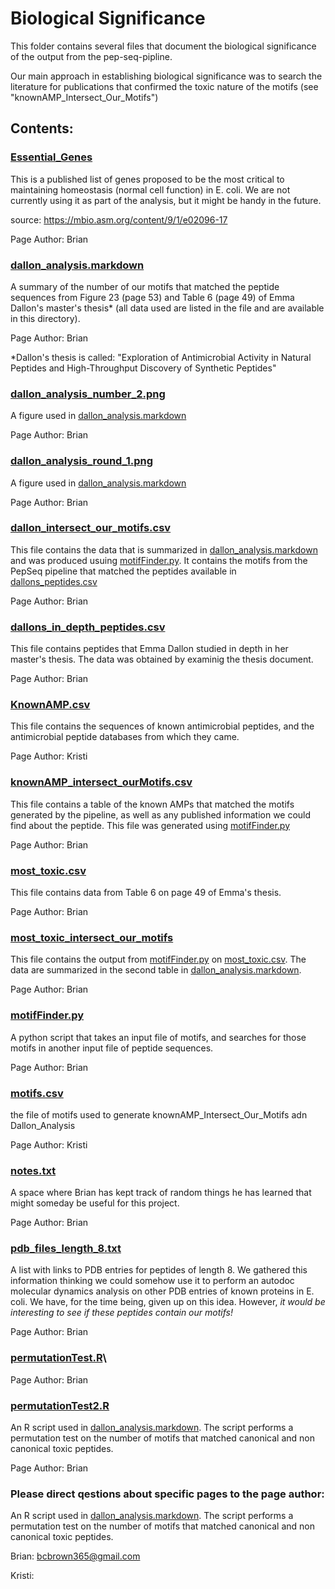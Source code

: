 # Biological Significance

This folder contains several files that document the biological significance of the output from the pep-seq-pipline.

Our main approach in establishing biological significance was to search the literature for publications that confirmed the toxic nature of the motifs (see "knownAMP_Intersect_Our_Motifs")

## Contents:

### [Essential_Genes](../biological_significance/Essential_Genes.txt)

This is a published list of genes proposed to be the most critical to maintaining homeostasis (normal cell function) in E. coli. We are not currently using it as part of the analysis, but it might be handy in the future.

source: https://mbio.asm.org/content/9/1/e02096-17

Page Author: Brian

### [dallon_analysis.markdown](../biological_significance/dallon_analysis.markdown)

A summary of the number of our motifs that matched the peptide sequences from Figure 23 (page 53) and Table 6 (page 49) of Emma Dallon's master's thesis* (all data used are listed in the file and are available in this directory).

Page Author: Brian

*Dallon's thesis is called: "Exploration of Antimicrobial Activity in Natural Peptides and High-Throughput Discovery of Synthetic Peptides"

### [dallon_analysis_number_2.png](../biological_significance/dallon_analysis_number_2.png)

A figure used in [dallon_analysis.markdown](../biological_significance/dallon_analysis.markdown)

Page Author: Brian

### [dallon_analysis_round_1.png](../biological_significance/dallon_analysis_round_1.png)

A figure used in [dallon_analysis.markdown](../biological_significance/dallon_analysis.markdown)

Page Author: Brian

### [dallon_intersect_our_motifs.csv](../biological_significance/dallon_intersect_our_motifs.csv)

This file contains the data that is summarized in [dallon_analysis.markdown](../biological_significance/dallon_analysis.markdown) and was produced usuing [motifFinder.py](../biological_significance/motifFinder.py). It contains the motifs from the PepSeq pipeline that matched the peptides available in [dallons_peptides.csv](../biological_significance/dallons_peptides.csv)

Page Author: Brian

### [dallons_in_depth_peptides.csv](../biological_significance/dallons_in_depth_peptides.csv)

This file contains peptides that Emma Dallon studied in depth in her master's thesis. The data was obtained by examinig the thesis document.

Page Author: Brian


### [KnownAMP.csv](../biological_significance/knownAMP.csv)

This file contains the sequences of known antimicrobial peptides, and the antimicrobial peptide databases from which they came.

Page Author: Kristi

### [knownAMP_intersect_ourMotifs.csv](../biological_significance/knownAMP_intersect_ourMotifs.csv)

This file contains a table of the known AMPs that matched the motifs generated by the pipeline, as well as any published information we could find about the peptide. This file was generated using [motifFinder.py](../biological_significance/motifFinder.py)

Page Author: Brian

### [most_toxic.csv](../biological_significance/most_toxic.csv)

This file contains data from Table 6 on page 49 of Emma's thesis.

Page Author: Brian

### [most_toxic_intersect_our_motifs](../biological_significance/most_toxic_intersect_our_motifs)

This file contains the output from [motifFinder.py](../biological_significance/motifFinder.py) on [most_toxic.csv](../biological_significance/most_toxic.csv). The data are summarized in the second table in [dallon_analysis.markdown](../biological_significance/dallon_analysis.markdown).

Page Author: Brian

### [motifFinder.py](../biological_significance/motifFinder.py)

A python script that takes an input file of motifs, and searches for those motifs in another input file of peptide sequences.

Page Author: Brian

### [motifs.csv](../biological_significance/motifs.csv)

the file of motifs used to generate knownAMP_Intersect_Our_Motifs adn Dallon_Analysis

Page Author: Kristi

### [notes.txt](../biological_significance/notes.txt)

A space where Brian has kept track of random things he has learned that might someday be useful for this project.

Page Author: Brian

### [pdb_files_length_8.txt](../biological_significance/pdb_files_length_8.txt)

A list with links to PDB entries for peptides of length 8. We gathered this information thinking we could somehow use it to perform an autodoc molecular dynamics analysis on other PDB entries of known proteins in E. coli. We have, for the time being, given up on this idea. However, *it would be interesting to see if these peptides contain our motifs!*

Page Author: Brian

### [permutationTest.R](../biological_significance/permutationTest.R)\

Page Author: Brian

### [permutationTest2.R](../biological_significance/permutationTest2.R)

An R script used in [dallon_analysis.markdown](../biological_significance/dallon_analysis.markdown). The script performs a permutation test on the number of motifs that matched canonical and non canonical toxic peptides.

Page Author: Brian

### Please direct qestions about specific pages to the page author:

An R script used in [dallon_analysis.markdown](../biological_significance/dallon_analysis.markdown). The script performs a permutation test on the number of motifs that matched canonical and non canonical toxic peptides.

Brian: bcbrown365@gmail.com

Kristi:
